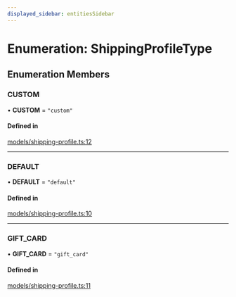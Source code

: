 ```yaml
---
displayed_sidebar: entitiesSidebar
---
```


# Enumeration: ShippingProfileType

## Enumeration Members

### CUSTOM

• **CUSTOM** = ``"custom"``

#### Defined in

[models/shipping-profile.ts:12](https://github.com/medusajs/medusa/blob/da7ea8c5d/packages/medusa/src/models/shipping-profile.ts#L12)

___

### DEFAULT

• **DEFAULT** = ``"default"``

#### Defined in

[models/shipping-profile.ts:10](https://github.com/medusajs/medusa/blob/da7ea8c5d/packages/medusa/src/models/shipping-profile.ts#L10)

___

### GIFT\_CARD

• **GIFT\_CARD** = ``"gift_card"``

#### Defined in

[models/shipping-profile.ts:11](https://github.com/medusajs/medusa/blob/da7ea8c5d/packages/medusa/src/models/shipping-profile.ts#L11)
